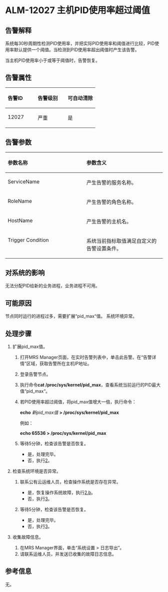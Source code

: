# ALM-12027 主机PID使用率超过阈值<a name="ZH-CN_TOPIC_0093195032"></a>

## 告警解释<a name="zh-cn_topic_0035509085_section632130571149"></a>

系统每30秒周期性检测PID使用率，并把实际PID使用率和阈值进行比较，PID使用率默认提供一个阈值。当检测到PID使用率超出阈值时产生该告警。

当主机PID使用率小于或等于阈值时，告警恢复。

## 告警属性<a name="zh-cn_topic_0035509085_section6029023311419"></a>

<a name="zh-cn_topic_0035509085_table11806311142"></a>
<table><thead align="left"><tr id="zh-cn_topic_0035509085_row351915821142"><th class="cellrowborder" valign="top" width="33.33333333333333%" id="mcps1.1.4.1.1"><p id="zh-cn_topic_0035509085_p319458681142"><a name="zh-cn_topic_0035509085_p319458681142"></a><a name="zh-cn_topic_0035509085_p319458681142"></a><strong id="zh-cn_topic_0035509085_b190773561142"><a name="zh-cn_topic_0035509085_b190773561142"></a><a name="zh-cn_topic_0035509085_b190773561142"></a>告警ID</strong></p>
</th>
<th class="cellrowborder" valign="top" width="33.33333333333333%" id="mcps1.1.4.1.2"><p id="zh-cn_topic_0035509085_p17620221142"><a name="zh-cn_topic_0035509085_p17620221142"></a><a name="zh-cn_topic_0035509085_p17620221142"></a><strong id="zh-cn_topic_0035509085_b158582011142"><a name="zh-cn_topic_0035509085_b158582011142"></a><a name="zh-cn_topic_0035509085_b158582011142"></a>告警级别</strong></p>
</th>
<th class="cellrowborder" valign="top" width="33.33333333333333%" id="mcps1.1.4.1.3"><p id="zh-cn_topic_0035509085_p94458961142"><a name="zh-cn_topic_0035509085_p94458961142"></a><a name="zh-cn_topic_0035509085_p94458961142"></a><strong id="zh-cn_topic_0035509085_b179042071142"><a name="zh-cn_topic_0035509085_b179042071142"></a><a name="zh-cn_topic_0035509085_b179042071142"></a>可自动清除</strong></p>
</th>
</tr>
</thead>
<tbody><tr id="zh-cn_topic_0035509085_row269201361142"><td class="cellrowborder" valign="top" width="33.33333333333333%" headers="mcps1.1.4.1.1 "><p id="zh-cn_topic_0035509085_p330474251142"><a name="zh-cn_topic_0035509085_p330474251142"></a><a name="zh-cn_topic_0035509085_p330474251142"></a>12027</p>
</td>
<td class="cellrowborder" valign="top" width="33.33333333333333%" headers="mcps1.1.4.1.2 "><p id="zh-cn_topic_0035509085_p595957381142"><a name="zh-cn_topic_0035509085_p595957381142"></a><a name="zh-cn_topic_0035509085_p595957381142"></a>严重</p>
</td>
<td class="cellrowborder" valign="top" width="33.33333333333333%" headers="mcps1.1.4.1.3 "><p id="zh-cn_topic_0035509085_p625254351142"><a name="zh-cn_topic_0035509085_p625254351142"></a><a name="zh-cn_topic_0035509085_p625254351142"></a>是</p>
</td>
</tr>
</tbody>
</table>

## 告警参数<a name="zh-cn_topic_0035509085_section6327235611426"></a>

<a name="zh-cn_topic_0035509085_table141237671142"></a>
<table><thead align="left"><tr id="zh-cn_topic_0035509085_row325219741142"><th class="cellrowborder" valign="top" width="50%" id="mcps1.1.3.1.1"><p id="zh-cn_topic_0035509085_p170342011142"><a name="zh-cn_topic_0035509085_p170342011142"></a><a name="zh-cn_topic_0035509085_p170342011142"></a><strong id="zh-cn_topic_0035509085_b190900891142"><a name="zh-cn_topic_0035509085_b190900891142"></a><a name="zh-cn_topic_0035509085_b190900891142"></a>参数名称</strong></p>
</th>
<th class="cellrowborder" valign="top" width="50%" id="mcps1.1.3.1.2"><p id="zh-cn_topic_0035509085_p27933851142"><a name="zh-cn_topic_0035509085_p27933851142"></a><a name="zh-cn_topic_0035509085_p27933851142"></a><strong id="zh-cn_topic_0035509085_b251404671142"><a name="zh-cn_topic_0035509085_b251404671142"></a><a name="zh-cn_topic_0035509085_b251404671142"></a>参数含义</strong></p>
</th>
</tr>
</thead>
<tbody><tr id="zh-cn_topic_0035509085_row249376131142"><td class="cellrowborder" valign="top" width="50%" headers="mcps1.1.3.1.1 "><p id="zh-cn_topic_0035509085_p66807661142"><a name="zh-cn_topic_0035509085_p66807661142"></a><a name="zh-cn_topic_0035509085_p66807661142"></a>ServiceName</p>
</td>
<td class="cellrowborder" valign="top" width="50%" headers="mcps1.1.3.1.2 "><p id="zh-cn_topic_0035509085_p42711391142"><a name="zh-cn_topic_0035509085_p42711391142"></a><a name="zh-cn_topic_0035509085_p42711391142"></a>产生告警的服务名称。</p>
</td>
</tr>
<tr id="zh-cn_topic_0035509085_row384402521142"><td class="cellrowborder" valign="top" width="50%" headers="mcps1.1.3.1.1 "><p id="zh-cn_topic_0035509085_p266527471142"><a name="zh-cn_topic_0035509085_p266527471142"></a><a name="zh-cn_topic_0035509085_p266527471142"></a>RoleName</p>
</td>
<td class="cellrowborder" valign="top" width="50%" headers="mcps1.1.3.1.2 "><p id="zh-cn_topic_0035509085_p113889311142"><a name="zh-cn_topic_0035509085_p113889311142"></a><a name="zh-cn_topic_0035509085_p113889311142"></a>产生告警的角色名称。</p>
</td>
</tr>
<tr id="zh-cn_topic_0035509085_row353915171142"><td class="cellrowborder" valign="top" width="50%" headers="mcps1.1.3.1.1 "><p id="zh-cn_topic_0035509085_p481406441142"><a name="zh-cn_topic_0035509085_p481406441142"></a><a name="zh-cn_topic_0035509085_p481406441142"></a>HostName</p>
</td>
<td class="cellrowborder" valign="top" width="50%" headers="mcps1.1.3.1.2 "><p id="zh-cn_topic_0035509085_p70781201142"><a name="zh-cn_topic_0035509085_p70781201142"></a><a name="zh-cn_topic_0035509085_p70781201142"></a>产生告警的主机名。</p>
</td>
</tr>
<tr id="zh-cn_topic_0035509085_row637030841142"><td class="cellrowborder" valign="top" width="50%" headers="mcps1.1.3.1.1 "><p id="zh-cn_topic_0035509085_p596761811142"><a name="zh-cn_topic_0035509085_p596761811142"></a><a name="zh-cn_topic_0035509085_p596761811142"></a>Trigger Condition</p>
</td>
<td class="cellrowborder" valign="top" width="50%" headers="mcps1.1.3.1.2 "><p id="zh-cn_topic_0035509085_p19325271142"><a name="zh-cn_topic_0035509085_p19325271142"></a><a name="zh-cn_topic_0035509085_p19325271142"></a>系统当前指标取值满足自定义的告警设置条件。</p>
</td>
</tr>
</tbody>
</table>

## 对系统的影响<a name="zh-cn_topic_0035509085_section5636648011439"></a>

无法分配PID给新的业务进程，业务进程不可用。

## 可能原因<a name="zh-cn_topic_0035509085_section2852316511444"></a>

节点同时运行的进程过多，需要扩展“pid\_max“值。 系统环境异常。

## 处理步骤<a name="zh-cn_topic_0035509085_section5453629511452"></a>

1.  扩展pid\_max值。
    1.  打开MRS Manager页面，在实时告警列表中，单击此告警。在“告警详情”区域，获取告警所在主机IP地址。
    2.  登录告警节点。
    3.  执行命令**cat /proc/sys/kernel/pid\_max**，查看系统当前运行的PID最大值“pid\_max“。
    4.  若PID使用率超过阈值，将pid\_max值增大一倍，执行命令：

        **echo** _新pid\_max值_ **\> /proc/sys/kernel/pid\_max**

        例如：

        **echo 65536 \> /proc/sys/kernel/pid\_max**

    5.  等待5分钟，检查该告警是否恢复。
        -   是，处理完毕。
        -   否，执行[2](#zh-cn_topic_0035509085_li6558431911107)。


2.  <a name="zh-cn_topic_0035509085_li6558431911107"></a>检查系统环境是否异常。
    1.  联系公有云运维人员，检查操作系统是否存在异常。
        -   是，恢复操作系统故障，执行[2.b](#zh-cn_topic_0035509085_li48344862111230)。
        -   否，执行[3](#zh-cn_topic_0035509085_li6127286143922)。

    2.  <a name="zh-cn_topic_0035509085_li48344862111230"></a>等待5分钟，检查该告警是否恢复。
        -   是，处理完毕。
        -   否，执行[3](#zh-cn_topic_0035509085_li6127286143922)。


3.  <a name="zh-cn_topic_0035509085_li6127286143922"></a>收集故障信息。
    1.  在MRS Manager界面，单击“系统设置 \> 日志导出”。
    2.  请联系运维人员，并发送已收集的故障日志信息。


## **参考信息**<a name="zh-cn_topic_0035509085_section13081136172452"></a>

无。

